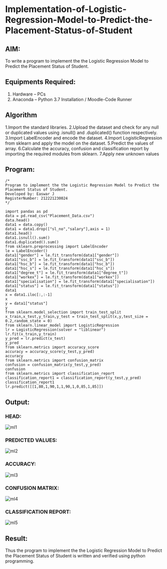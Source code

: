 # Implementation-of-Logistic-Regression-Model-to-Predict-the-Placement-Status-of-Student

## AIM:
To write a program to implement the the Logistic Regression Model to Predict the Placement Status of Student.

## Equipments Required:
1. Hardware – PCs
2. Anaconda – Python 3.7 Installation / Moodle-Code Runner

## Algorithm
1.Import the standard libraries.
2.Upload the dataset and check for any null or duplicated values using .isnull() and .duplicated() function respectively.
3.Import LabelEncoder and encode the dataset.
4.Import LogisticRegression from sklearn and apply the model on the dataset.
5.Predict the values of array.
6.Calculate the accuracy, confusion and classification report by importing the required modules from sklearn.
7.Apply new unknown values

## Program:
```
/*
Program to implement the the Logistic Regression Model to Predict the Placement Status of Student.
Developed by: Easwar J
RegisterNumber: 212221230024
*/
```
```
import pandas as pd
data = pd.read_csv("Placement_Data.csv")
data.head()
data1 = data.copy()
data1 = data1.drop(["sl_no","salary"],axis = 1)
data1.head()
data1.isnull().sum()
data1.duplicated().sum()
from sklearn.preprocessing import LabelEncoder
le = LabelEncoder()
data1["gender"] = le.fit_transform(data1["gender"])
data1["ssc_b"] = le.fit_transform(data1["ssc_b"])
data1["hsc_b"] = le.fit_transform(data1["hsc_b"])
data1["hsc_s"] = le.fit_transform(data1["hsc_s"])
data1["degree_t"] = le.fit_transform(data1["degree_t"])
data1["workex"] = le.fit_transform(data1["workex"])
data1["specialisation"] = le.fit_transform(data1["specialisation"])
data1["status"] = le.fit_transform(data1["status"])
data1
x = data1.iloc[:,:-1]
x
y = data1["status"]
y
from sklearn.model_selection import train_test_split
x_train,x_test,y_train,y_test = train_test_split(x,y,test_size = 0.2,random_state = 0)
from sklearn.linear_model import LogisticRegression
lr = LogisticRegression(solver = "liblinear")
lr.fit(x_train,y_train)
y_pred = lr.predict(x_test)
y_pred
from sklearn.metrics import accuracy_score
accuracy = accuracy_score(y_test,y_pred)
accuracy
from sklearn.metrics import confusion_matrix
confusion = confusion_matrix(y_test,y_pred)
confusion
from sklearn.metrics import classification_report
classification_report1 = classification_report(y_test,y_pred)
classification_report1
lr.predict([[1,80,1,90,1,1,90,1,0,85,1,85]])
```

## Output:
### HEAD:
![ml1](https://user-images.githubusercontent.com/94154683/163658991-0fafae2c-27d2-4988-814b-ddd0aa9b4f4b.png)


### PREDICTED VALUES:
![ml2](https://user-images.githubusercontent.com/94154683/163658993-2a23d3d8-713a-4f35-a25d-9f8442ff7c65.png)


### ACCURACY:
![ml3](https://user-images.githubusercontent.com/94154683/163658998-4aa4a4f5-c4ba-4ecd-b31d-e877e5c600cf.png)


### CONFUSION MATRIX:
![ml4](https://user-images.githubusercontent.com/94154683/163659002-81ee2d87-1d1f-4ad4-9a30-261f7a28442f.png)


### CLASSIFICATION REPORT:
![ml5](https://user-images.githubusercontent.com/94154683/163659006-922155c9-46f4-4072-ada7-5728c383bc44.png)



## Result:
Thus the program to implement the the Logistic Regression Model to Predict the Placement Status of Student is written and verified using python programming.
